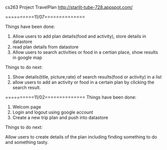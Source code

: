 cs263 Project  TravelPlan
http://starlit-tube-728.appspot.com/

==========11/07==============

Things have been done:

1. Allow users to add plan details(food and activity), store details in datastore
2. read plan details from datastore
3. Allow users to search activities or food in a certian place,  show results in google map

Things to do next:

1. Show details(title, picture,rate) of search results(food or activity) in a list
2. allow users to add an activity or food in a certain plan by clicking the search result.





==========11/02==============
Things have been done:

1. Welcom page
2. Login and logout using google account
3. Create a new trip plan and push into datastore 

Things to do next:

Allow users to create details of the plan including finding something to do and something tasty.
